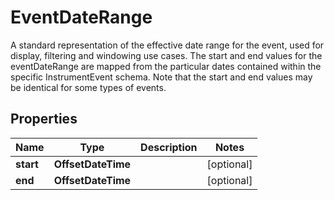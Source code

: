 

# EventDateRange

A standard representation of the effective date range for the event, used for display, filtering and windowing use cases.  The start and end values for the eventDateRange are mapped from the particular dates contained within the specific  InstrumentEvent schema.  Note that the start and end values may be identical for some types of events.

## Properties

| Name | Type | Description | Notes |
|------------ | ------------- | ------------- | -------------|
|**start** | **OffsetDateTime** |  |  [optional] |
|**end** | **OffsetDateTime** |  |  [optional] |



